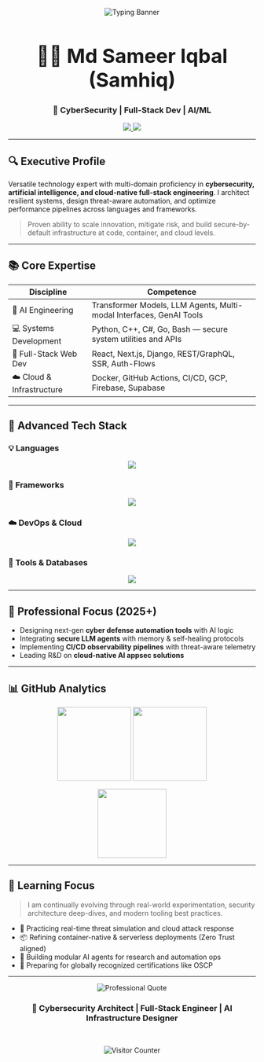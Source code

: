 <p align="center">
  <img src="https://readme-typing-svg.demolab.com?font=Fira+Code&pause=1000&color=00F7FF&width=900&lines=Cybersecurity+%7C+AI+ML+%7C+FullStack+Dev+%7C+Cloud+Security+Specialist" alt="Typing Banner" />
</p>

<h1 align="center" style="font-weight:bold; font-size:40px;">👨‍💻 Md Sameer Iqbal (Samhiq)</h1>
<h3 align="center">🔐 CyberSecurity | Full-Stack Dev | AI/ML</h3>

<p align="center">
  <a href="mailto:contact.samhiq@gmail.com">
    <img src="https://img.shields.io/badge/Email-contact.samhiq@gmail.com-D14836?style=for-the-badge&logo=gmail" />
  </a>
  <a href="https://github.com/samhiq">
    <img src="https://img.shields.io/badge/GitHub-samhiq-181717?style=for-the-badge&logo=github" />
  </a>
</p>

---

## 🔍 Executive Profile

Versatile technology expert with multi-domain proficiency in **cybersecurity, artificial intelligence, and cloud-native full-stack engineering**. I architect resilient systems, design threat-aware automation, and optimize performance pipelines across languages and frameworks.

> Proven ability to scale innovation, mitigate risk, and build secure-by-default infrastructure at code, container, and cloud levels.

---

## 📚 Core Expertise

| Discipline                | Competence                                                          |
| ------------------------- | ------------------------------------------------------------------- |
| 🤖 AI Engineering         | Transformer Models, LLM Agents, Multi-modal Interfaces, GenAI Tools |
| 💻 Systems Development    | Python, C++, C#, Go, Bash — secure system utilities and APIs        |
| 🧱 Full-Stack Web Dev     | React, Next.js, Django, REST/GraphQL, SSR, Auth-Flows               |
| ☁️ Cloud & Infrastructure | Docker, GitHub Actions, CI/CD, GCP, Firebase, Supabase              |


---

## 🧠 Advanced Tech Stack

### 💡 Languages

<p align="center">
  <img src="https://skillicons.dev/icons?i=python,cpp,cs,go,ts,js,java,bash,rust,kotlin,swift" />
</p>

### 🚀 Frameworks

<p align="center">
  <img src="https://skillicons.dev/icons?i=react,nextjs,nodejs,django,flask,express,tailwind" />
</p>

### ☁️ DevOps & Cloud

<p align="center">
  <img src="https://skillicons.dev/icons?i=docker,github,linux,firebase,supabase,nginx" />
</p>

### 🧩 Tools & Databases

<p align="center">
  <img src="https://skillicons.dev/icons?i=postgres,mongodb,mysql,vscode,postman,figma" />
</p>

---

## 🧭 Professional Focus (2025+)

* Designing next-gen **cyber defense automation tools** with AI logic
* Integrating **secure LLM agents** with memory & self-healing protocols
* Implementing **CI/CD observability pipelines** with threat-aware telemetry
* Leading R\&D on **cloud-native AI appsec solutions**

---

## 📊 GitHub Analytics

<p align="center">
  <img src="https://github-readme-stats.vercel.app/api?username=samhiq&show_icons=true&theme=react&hide=issues&count_private=true" height="150"/>
  <img src="https://streak-stats.demolab.com?user=samhiq&theme=react&hide_border=true" height="150"/>
</p>

<p align="center">
  <img src="https://github-readme-stats.vercel.app/api/top-langs/?username=samhiq&layout=compact&theme=react" height="140"/>
</p>

---

## 🧾 Learning Focus

> I am continually evolving through real-world experimentation, security architecture deep-dives, and modern tooling best practices.

* 🎯 Practicing real-time threat simulation and cloud attack response
* 📦 Refining container-native & serverless deployments (Zero Trust aligned)
* 🧠 Building modular AI agents for research and automation ops
* 📘 Preparing for globally recognized certifications like OSCP

---

<p align="center">
  <img src="https://readme-typing-svg.demolab.com?font=Fira+Code&size=24&duration=4000&pause=1000&color=00F7FF&center=true&vCenter=true&width=1000&lines=I+don't+just+write+code.;I+engineer+secure+intelligence+and+scalable+systems.;I+build+infrastructure+that+adapts+and+endures." alt="Professional Quote" />
</p>

<h3 align="center">🔐 Cybersecurity Architect | Full-Stack Engineer | AI Infrastructure Designer</h3><br>

<p align="center">
  <img src="https://visitor-badge.laobi.icu/badge?page_id=samhiq.samhiq&label=Visitors&color=0e75b6&style=flat-square" alt="Visitor Counter" />
</p>


